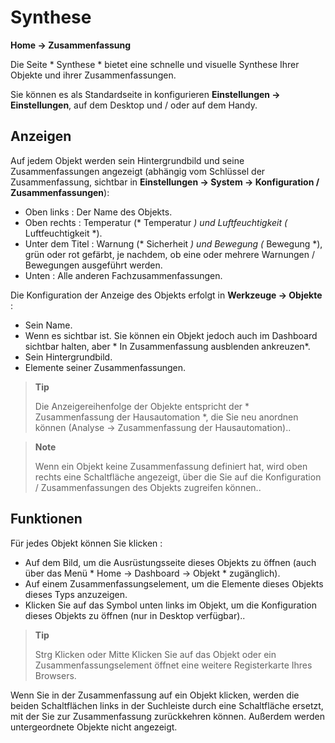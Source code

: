 # Synthese
**Home → Zusammenfassung**

Die Seite * Synthese * bietet eine schnelle und visuelle Synthese Ihrer Objekte und ihrer Zusammenfassungen.

Sie können es als Standardseite in konfigurieren **Einstellungen → Einstellungen**, auf dem Desktop und / oder auf dem Handy.

## Anzeigen

Auf jedem Objekt werden sein Hintergrundbild und seine Zusammenfassungen angezeigt (abhängig vom Schlüssel der Zusammenfassung, sichtbar in **Einstellungen → System → Konfiguration / Zusammenfassungen**):
- Oben links : Der Name des Objekts.
- Oben rechts : Temperatur (* Temperatur *) und Luftfeuchtigkeit (* Luftfeuchtigkeit *).
- Unter dem Titel : Warnung (* Sicherheit *) und Bewegung (* Bewegung *), grün oder rot gefärbt, je nachdem, ob eine oder mehrere Warnungen / Bewegungen ausgeführt werden.
- Unten : Alle anderen Fachzusammenfassungen.

Die Konfiguration der Anzeige des Objekts erfolgt in **Werkzeuge → Objekte** :
- Sein Name.
- Wenn es sichtbar ist. Sie können ein Objekt jedoch auch im Dashboard sichtbar halten, aber * In Zusammenfassung ausblenden ankreuzen*.
- Sein Hintergrundbild.
- Elemente seiner Zusammenfassungen.

> **Tip**
>
> Die Anzeigereihenfolge der Objekte entspricht der * Zusammenfassung der Hausautomation *, die Sie neu anordnen können (Analyse → Zusammenfassung der Hausautomation)..

> **Note**
>
> Wenn ein Objekt keine Zusammenfassung definiert hat, wird oben rechts eine Schaltfläche angezeigt, über die Sie auf die Konfiguration / Zusammenfassungen des Objekts zugreifen können..

## Funktionen

Für jedes Objekt können Sie klicken :
- Auf dem Bild, um die Ausrüstungsseite dieses Objekts zu öffnen (auch über das Menü * Home → Dashboard → Objekt * zugänglich).
- Auf einem Zusammenfassungselement, um die Elemente dieses Objekts dieses Typs anzuzeigen.
- Klicken Sie auf das Symbol unten links im Objekt, um die Konfiguration dieses Objekts zu öffnen (nur in Desktop verfügbar)..

> **Tip**
>
> Strg Klicken oder Mitte Klicken Sie auf das Objekt oder ein Zusammenfassungselement öffnet eine weitere Registerkarte Ihres Browsers.

Wenn Sie in der Zusammenfassung auf ein Objekt klicken, werden die beiden Schaltflächen links in der Suchleiste durch eine Schaltfläche ersetzt, mit der Sie zur Zusammenfassung zurückkehren können. Außerdem werden untergeordnete Objekte nicht angezeigt.
